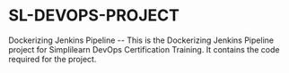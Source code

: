 # SL-DEVOPS-PROJECT
Dockerizing Jenkins Pipeline --
This is the Dockerizing Jenkins Pipeline project for Simplilearn DevOps Certification Training. 
It contains the code required for the project.
